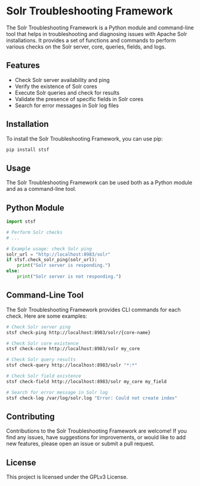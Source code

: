 # Solr Troubleshooting Framework

The Solr Troubleshooting Framework is a Python module and command-line tool that helps in troubleshooting and diagnosing issues with Apache Solr installations. It provides a set of functions and commands to perform various checks on the Solr server, core, queries, fields, and logs.

## Features

- Check Solr server availability and ping
- Verify the existence of Solr cores
- Execute Solr queries and check for results
- Validate the presence of specific fields in Solr cores
- Search for error messages in Solr log files

## Installation

To install the Solr Troubleshooting Framework, you can use pip:

```bash
pip install stsf
```

## Usage

The Solr Troubleshooting Framework can be used both as a Python module and as a command-line tool.

## Python Module

```python
import stsf

# Perform Solr checks
# ...

# Example usage: check Solr ping
solr_url = "http://localhost:8983/solr"
if stsf.check_solr_ping(solr_url):
    print("Solr server is responding.")
else:
    print("Solr server is not responding.")
```

## Command-Line Tool

The Solr Troubleshooting Framework provides CLI commands for each check. Here are some examples:

```bash
# Check Solr server ping
stsf check-ping http://localhost:8983/solr/{core-name}

# Check Solr core existence
stsf check-core http://localhost:8983/solr my_core

# Check Solr query results
stsf check-query http://localhost:8983/solr "*:*"

# Check Solr field existence
stsf check-field http://localhost:8983/solr my_core my_field

# Search for error message in Solr log
stsf check-log /var/log/solr.log "Error: Could not create index"
```

## Contributing

Contributions to the Solr Troubleshooting Framework are welcome! If you find any issues, have suggestions for improvements, or would like to add new features, please open an issue or submit a pull request.

## License

This project is licensed under the GPLv3 License.


